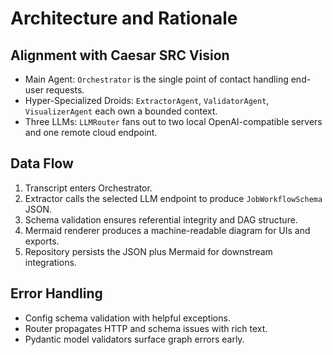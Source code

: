 
# Architecture and Rationale

## Alignment with Caesar SRC Vision
- Main Agent: `Orchestrator` is the single point of contact handling end-user requests.
- Hyper-Specialized Droids: `ExtractorAgent`, `ValidatorAgent`, `VisualizerAgent` each own a bounded context.
- Three LLMs: `LLMRouter` fans out to two local OpenAI-compatible servers and one remote cloud endpoint.

## Data Flow
1. Transcript enters Orchestrator.
2. Extractor calls the selected LLM endpoint to produce `JobWorkflowSchema` JSON.
3. Schema validation ensures referential integrity and DAG structure.
4. Mermaid renderer produces a machine-readable diagram for UIs and exports.
5. Repository persists the JSON plus Mermaid for downstream integrations.

## Error Handling
- Config schema validation with helpful exceptions.
- Router propagates HTTP and schema issues with rich text.
- Pydantic model validators surface graph errors early.

